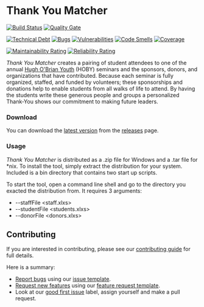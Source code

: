 # Thank You Matcher

[![Build Status](https://travis-ci.com/hobynye/thank-you-matcher.svg?branch=master)](https://travis-ci.com/hobynye/thank-you-matcher)
[![Quality Gate](https://sonarcloud.io/api/project_badges/measure?project=org.hoby.nye.tym%3Athank-you-matcher&metric=alert_status)](https://sonarcloud.io/dashboard?id=org.hoby.nye%3Athank-you-matcher)

[![Technical Debt](https://sonarcloud.io/api/project_badges/measure?project=org.hoby.nye.tym%3Athank-you-matcher&metric=sqale_index)](https://sonarcloud.io/dashboard?id=org.hoby.nye%3Athank-you-matcher)
[![Bugs](https://sonarcloud.io/api/project_badges/measure?project=org.hoby.nye.tym%3Athank-you-matcher&metric=bugs)](https://sonarcloud.io/dashboard?id=org.hoby.nye%3Athank-you-matcher)
[![Vulnerabilities](https://sonarcloud.io/api/project_badges/measure?project=org.hoby.nye.tym%3Athank-you-matcher&metric=vulnerabilities)](https://sonarcloud.io/dashboard?id=org.hoby.nye%3Athank-you-matcher)
[![Code Smells](https://sonarcloud.io/api/project_badges/measure?project=org.hoby.nye.tym%3Athank-you-matcher&metric=code_smells)](https://sonarcloud.io/dashboard?id=org.hoby.nye%3Athank-you-matcher)
[![Coverage](https://sonarcloud.io/api/project_badges/measure?project=org.hoby.nye.tym%3Athank-you-matcher&metric=coverage)](https://sonarcloud.io/dashboard?id=org.hoby.nye%3Athank-you-matcher)

[![Maintainability Rating](https://sonarcloud.io/api/project_badges/measure?project=org.hoby.nye.tym%3Athank-you-matcher&metric=sqale_rating)](https://sonarcloud.io/dashboard?id=org.hoby.nye%3Athank-you-matcher)
[![Reliability Rating](https://sonarcloud.io/api/project_badges/measure?project=org.hoby.nye.tym%3Athank-you-matcher&metric=reliability_rating)](https://sonarcloud.io/dashboard?id=org.hoby.nye%3Athank-you-matcher)

_Thank You Matcher_ creates a pairing of student attendees to one of the annual [Hugh O'Brian Youth](http://hoby.org) 
(HOBY) seminars and the sponsors, donors, and organizations that have contributed. Because each seminar is fully 
organized, staffed, and funded by volunteers; these sponsorships and donations help to enable students from all walks 
of life to attend. By having the students write these generous people and groups a personalized Thank-You shows our 
commitment to making future leaders.

### Download
You can download the [latest version](https://github.com/hobynye/thank-you-matcher/releases/latest) from the [releases](https://github.com/hobynye/thank-you-matcher/releases) page.

### Usage
_Thank You Matcher_ is distributed as a .zip file for Windows and a .tar file for *nix. To install the tool, simply
extract the distribution for your system. Included is a bin directory that contains two start up scripts.

To start the tool, open a command line shell and go to the directory you exacted the distribution from. It requires 3
arguments:
   - --staffFile <staff.xlxs>
   - --studentFile <students.xlxs>
   - --donorFile <donors.xlxs>

## Contributing
If you are interested in contributing, please see our [contributing guide](https://github.com/hobynye/.github/blob/master/CONTRIBUTING.md#contributing)
for full details.

Here is a summary:
   - [Report bugs](https://github.com/hobynye/.github/blob/master/CONTRIBUTING.md#reporting-bugs) using our 
   [issue template](https://github.com/hobynye/thank-you-matcher/issues/new?assignees=&labels=bug&template=bug_report.md&title=).
   - [Request new features](https://github.com/hobynye/.github/blob/master/CONTRIBUTING.md#suggesting-enhancements) 
   using our [feature request template](https://github.com/hobynye/thank-you-matcher/issues/new?assignees=&labels=enhancement&template=feature_request.md&title=).
   - Look at our [good first issue](https://github.com/hobynye/thank-you-matcher/labels/good%20first%20issue) label, 
   assign yourself and make a pull request.
